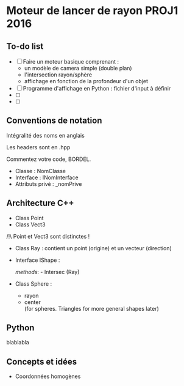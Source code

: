 ﻿# Moteur de lancer de rayon PROJ1 2016

## To-do list

- [ ] Faire un moteur basique comprenant :
	- un modèle de camera simple (double plan)
	- l'intersection rayon/sphère
	- affichage en fonction de la profondeur d'un objet
- [ ] Programme d'affichage en Python : fichier d'input à définir
- [ ]
- [ ]


## Conventions de notation

Intégralité des noms en anglais

Les headers sont en .hpp

Commentez votre code, BORDEL.

- Classe :   NomClasse
- Interface : INomInterface
- Attributs privé : _nomPrive

## Architecture C++

- Class Point
- Class Vect3

/!\ Point et Vect3 sont distinctes !

- Class Ray : contient un point (origine) et un vecteur (direction)
- Interface IShape :

	_methods_:
		- Intersec (Ray)

- Class Sphere :
	- rayon
	- center  
	(for spheres. Triangles for more general shapes later)
	

## Python

blablabla

## Concepts et idées

- Coordonnées homogènes

